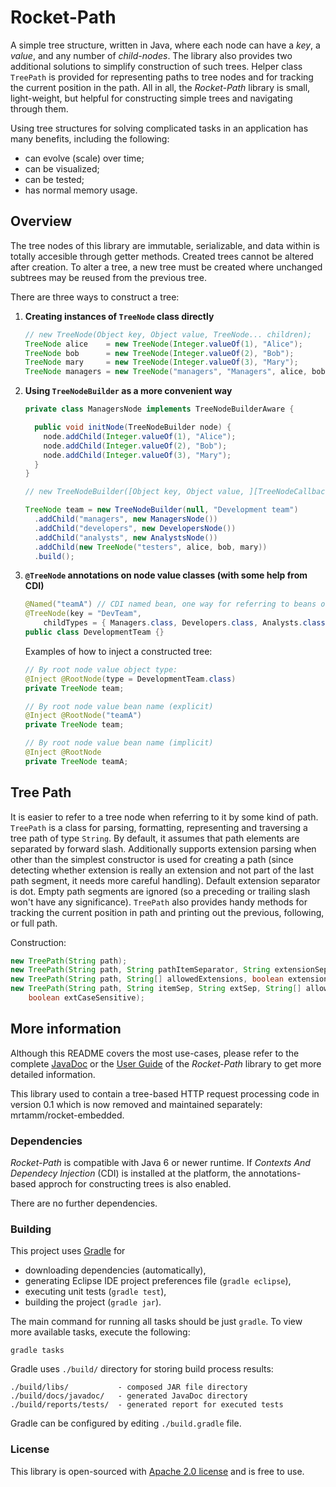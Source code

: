 Rocket-Path
===========

A simple tree structure, written in Java, where each node can have a *key*, a *value*, and any number of *child-nodes*.
The library also provides two additional solutions to simplify construction of such trees. Helper class ``TreePath`` is
provided for representing paths to tree nodes and for tracking the current position in the path. All in all, the
*Rocket-Path* library is small, light-weight, but helpful for constructing simple trees and navigating through them.

Using tree structures for solving complicated tasks in an application has many benefits, including the following:

* can evolve (scale) over time;
* can be visualized;
* can be tested;
* has normal memory usage.

Overview
--------

The tree nodes of this library are immutable, serializable, and data within is totally accesible through getter methods.
Created trees cannot be altered after creation. To alter a tree, a new tree must be created where unchanged subtrees
may be reused from the previous tree.

There are three ways to construct a tree:

1. __Creating instances of ``TreeNode`` class directly__

	```java
	// new TreeNode(Object key, Object value, TreeNode... children);
	TreeNode alice    = new TreeNode(Integer.valueOf(1), "Alice");
	TreeNode bob      = new TreeNode(Integer.valueOf(2), "Bob");
	TreeNode mary     = new TreeNode(Integer.valueOf(3), "Mary");
	TreeNode managers = new TreeNode("managers", "Managers", alice, bob, mary);
	```

2. __Using ``TreeNodeBuilder`` as a more convenient way__

	```java
	private class ManagersNode implements TreeNodeBuilderAware {
	
	  public void initNode(TreeNodeBuilder node) {
	    node.addChild(Integer.valueOf(1), "Alice");
	    node.addChild(Integer.valueOf(2), "Bob");
	    node.addChild(Integer.valueOf(3), "Mary");
	  }
	}
	```

	```java
	// new TreeNodeBuilder([Object key, Object value, ][TreeNodeCallback callback])

	TreeNode team = new TreeNodeBuilder(null, "Development team")
	  .addChild("managers", new ManagersNode())
	  .addChild("developers", new DevelopersNode())
	  .addChild("analysts", new AnalystsNode())
	  .addChild(new TreeNode("testers", alice, bob, mary))
	  .build();
	```

3. __``@TreeNode`` annotations on node value classes (with some help from CDI)__

	```java
	@Named("teamA") // CDI named bean, one way for referring to beans other than class.
	@TreeNode(key = "DevTeam",
	    childTypes = { Managers.class, Developers.class, Analysts.class, Testers.class })
	public class DevelopmentTeam {}
	```

	Examples of how to inject a constructed tree:

	```java
	// By root node value object type:
	@Inject @RootNode(type = DevelopmentTeam.class)
	private TreeNode team;
	
	// By root node value bean name (explicit)
	@Inject @RootNode("teamA")
	private TreeNode team;
	
	// By root node value bean name (implicit)
	@Inject @RootNode
	private TreeNode teamA;
	```

Tree Path
---------

It is easier to refer to a tree node when referring to it by some kind of path. ``TreePath`` is a class for
parsing, formatting, representing and traversing a tree path of type ``String``. By default, it assumes that path
elements are separated by forward slash. Additionally supports extension parsing when other than the simplest
constructor is used for creating a path (since detecting whether extension is really an extension and not part of the
last path segment, it needs more careful handling). Default extension separator is dot. Empty path segments are ignored
(so a preceding or trailing slash won't have any significance). ``TreePath`` also provides handy methods for tracking
the current position in path and printing out the previous, following, or full path.

Construction:

```java
new TreePath(String path);
new TreePath(String path, String pathItemSeparator, String extensionSeparator);
new TreePath(String path, String[] allowedExtensions, boolean extensionsCaseSensitive);
new TreePath(String path, String itemSep, String extSep, String[] allowedExts,
    boolean extCaseSensitive);
```

More information
----------------

Although this README covers the most use-cases, please refer to the complete
[JavaDoc](http://mrtamm.github.com/rocket-path/javadoc/0.2/) or the
[User Guide](https://github.com/mrtamm/rocket-path/wiki/User-Guide) of the *Rocket-Path* library to get more detailed
information.

This library used to contain a tree-based HTTP request processing code in version 0.1 which is now removed and
maintained separately: mrtamm/rocket-embedded.

### Dependencies ###

*Rocket-Path* is compatible with Java 6 or newer runtime. If _Contexts And Dependecy Injection_ (CDI) is installed at
the platform, the annotations-based approch for constructing trees is also enabled.

There are no further dependencies.

### Building ###

This project uses [Gradle](http://www.gradle.org/) for

* downloading dependencies (automatically),
* generating Eclipse IDE project preferences file (``gradle eclipse``),
* executing unit tests (``gradle test``),
* building the project (``gradle jar``).

The main command for running all tasks should be just ``gradle``. To view more available tasks, execute the following:

	gradle tasks

Gradle uses ``./build/`` directory for storing build process results:

	./build/libs/           - composed JAR file directory
	./build/docs/javadoc/   - generated JavaDoc directory
	./build/reports/tests/  - generated report for executed tests

Gradle can be configured by editing ``./build.gradle`` file.

### License ###

This library is open-sourced with [Apache 2.0 license](http://www.apache.org/licenses/LICENSE-2.0) and is free to use.
